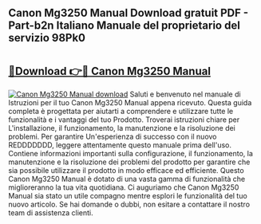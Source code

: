 ## Canon Mg3250 Manual Download gratuit PDF - Part-b2n Italiano Manuale del proprietario del servizio 98Pk0

# <h2><a href="http://dfgjlw.blite.top/?on=Canon+Mg3250+Manual">🔗Download 👉🔴 Canon Mg3250 Manual</a></h2>

[![Canon Mg3250 Manual download](https://i.imgur.com/lujVjoI.png)](http://dfgjlw.blite.top/?on=Canon+Mg3250+Manual)
Saluti e benvenuto nel manuale di Istruzioni per il tuo Canon Mg3250 Manual appena ricevuto. Questa guida completa è progettata per aiutarti a comprendere e utilizzare tutte le funzionalità e i vantaggi del tuo Prodotto. Troverai istruzioni chiare per L'installazione, il funzionamento, la manutenzione e la risoluzione dei problemi. Per garantire Un'esperienza di successo con il nuovo REDDDDDDD, leggere attentamente questo manuale prima dell'uso. Contiene informazioni importanti sulla configurazione, il funzionamento, la manutenzione e la risoluzione dei problemi del prodotto per garantire che sia possibile utilizzare il prodotto in modo efficace ed efficiente. Questo Canon Mg3250 Manual è dotato di una vasta gamma di funzionalità che miglioreranno la tua vita quotidiana. Ci auguriamo che Canon Mg3250 Manual sia stato un utile compagno mentre esplori le funzionalità del tuo nuovo articolo. Se hai domande o dubbi, non esitare a contattare il nostro team di assistenza clienti.
